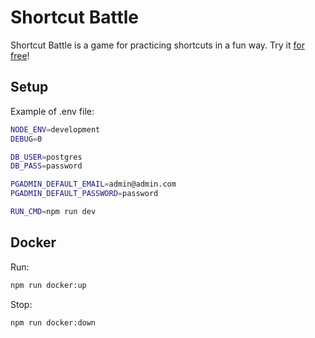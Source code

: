 # Shortcut Battle

Shortcut Battle is a game for practicing shortcuts in a fun way. Try it [for free](https://shortcut-battle.herokuapp.com/)!

## Setup

Example of .env file:
```bash
NODE_ENV=development
DEBUG=0

DB_USER=postgres
DB_PASS=password

PGADMIN_DEFAULT_EMAIL=admin@admin.com
PGADMIN_DEFAULT_PASSWORD=password

RUN_CMD=npm run dev
```

## Docker

Run:
```bash
npm run docker:up
```

Stop:
```bash
npm run docker:down
```